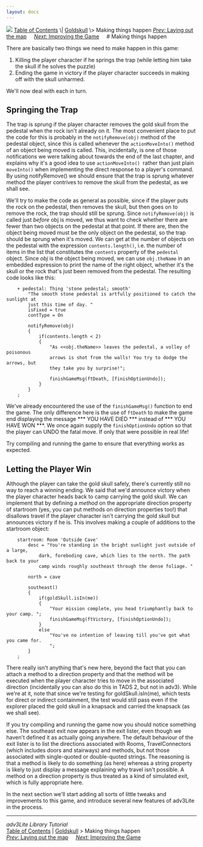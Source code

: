 ```yaml
---
layout: docs
---
```



<img src="topbar.jpg" data-border="0" />
<a href="toc.html" class="nav">Table of Contents</a> \|
<a href="revisit.html" class="nav">Goldskull</a> \> Making things
happen  
<span class="navnp"><a href="goldmap.html" class="nav"><em>Prev:</em> Laying out the map</a>
    <a href="improving.html" class="nav"><em>Next:</em> Improving the
Game</a>     </span>
# Making things happen

There are basically two things we need to make happen in this game:

1.  Killing the player character if he springs the trap (while letting
    him take the skull if he solves the puzzle)
2.  Ending the game in victory if the player character succeeds in
    making off with the skull unharmed.

We'll now deal with each in turn.

## Springing the Trap

The trap is sprung if the player character removes the gold skull from
the pedestal when the rock isn't already on it. The most convenient
place to put the code for this is probably in the
`notifyRemove(obj)` method of the pedestal
object, since this is called whenever the
`actionMoveInto()` method of an object being
moved is called. This, incidentally, is one of those notifications we
were talking about towards the end of the last chapter, and explains why
it's a good idea to use `actionMoveInto()
`rather than just plain `moveInto()` when
implementing the direct response to a player's command. By using
notifyRemove() we should ensure that the trap is sprung whatever method
the player contrives to remove the skull from the pedestal, as we shall
see.

We'll try to make the code as general as possible, since if the player
puts the rock on the pedestal, then removes the skull, but then goes on
to remove the rock, the trap should still be sprung. Since
`notifyRemove(obj)` is called just *before* obj
is moved, we thus want to check whether there are fewer than two objects
on the pedestal at that point. If there are, then the object being moved
must be the only object on the pedestal, so the trap should be sprung
when it's moved. We can get at the number of objects on the pedestal
with the expression `contents.length()`, i.e.
the number of items in the list that constitutes the
`contents` property of the
`pedestal` object. Since *obj* is the object
being moved, we can use `obj.theName` in an
embedded expression to print the name of the right object, whether it's
the skull or the rock that's just been removed from the pedestal. The
resulting code looks like this:

```
    + pedestal: Thing 'stone pedestal; smooth'
        "The smooth stone pedestal is artfully positioned to catch the sunlight at
        just this time of day. "
        isFixed = true
        contType = On
        
        notifyRemove(obj)
        {
            if(contents.length < 2)
            {
                "As <<obj.theName>> leaves the pedestal, a volley of poisonous
                arrows is shot from the walls! You try to dodge the arrows, but
                they take you by surprise!";  
                
                finishGameMsg(ftDeath, [finishOptionUndo]);  
            }
        }
    ;
```

We've already encountered the use of the
`finishGameMsg()` function to end the game. The
only difference here is the use of `ftDeath` to
make the game end displaying the message \*\*\* YOU HAVE DIED \*\*\*
instead of \*\*\* YOU HAVE WON \*\*\*. We once again supply the
`finishOptionUndo` option so that the player can
UNDO the fatal move. If only that were possible in real life!

Try compiling and running the game to ensure that everything works as
expected.

## Letting the Player Win

Although the player can take the gold skull safely, there's currently
still no way to reach a winning ending. We said that we'd announce
victory when the player character heads back to camp carrying the gold
skull. We can implement that by defining a *method* on the appropriate
direction property of startroom (yes, you can put methods on direction
properties too!) that disallows travel if the player character isn't
carrying the gold skull but announces victory if he is. This involves
making a couple of additions to the startroom object:

```
    startroom: Room 'Outside Cave'
        desc = "You're standing in the bright sunlight just outside of a large,
            dark, foreboding cave, which lies to the north. The path back to your
            camp winds roughly southeast through the dense foliage. " 
        
        north = cave 
        
        southeast()
        {
            if(goldSkull.isIn(me))
            {
                "Your mission complete, you head triumphantly back to your camp. ";
                finishGameMsg(ftVictory, [finishOptionUndo]);
            }
            else
                "You've no intention of leaving till you've got what you came for.
                ";
        }
    ;
```

There really isn't anything that's new here, beyond the fact that you
can attach a method to a direction property and that the method will be
executed when the player character tries to move in the associated
direction (incidentally you can also do this in TADS 2, but not in
adv3). While we're at it, note that since we're testing for
goldSkull.isIn(me), which tests for direct or indirect containment, the
test would still pass even if the explorer placed the gold skull in a
knapsack and carried the knapsack (as we shall see).

If you try compiling and running the game now you should notice
something else. The southeast exit now appears in the exit lister, even
though we haven't defined it as actually going anywhere. The default
behaviour of the exit lister is to list the directions associated with
Rooms, TravelConnectors (which includes doors and stairways) and
methods, but not those associated with single-quoted or double-quoted
strings. The reasoning is that a method is likely to do something (as
here) whereas a string property is likely to just display a message
explaining why travel isn't possible. A method on a direction property
is thus treated as a kind of simulated exit, which is fully appropriate
here.

In the next section we'll start adding all sorts of little tweaks and
improvements to this game, and introduce several new features of
adv3Lite in the process.



------------------------------------------------------------------------



*adv3Lite Library Tutorial*  
<a href="toc.html" class="nav">Table of Contents</a> \|
<a href="revisit.html" class="nav">Goldskull</a> \> Making things
happen  
<span class="navnp"><a href="goldmap.html" class="nav"><em>Prev:</em> Laying out the map</a>
    <a href="improving.html" class="nav"><em>Next:</em> Improving the
Game</a>     </span>


